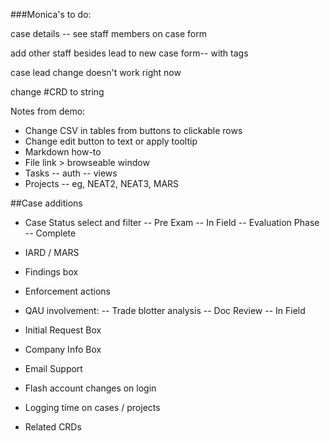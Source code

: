 ###Monica's to do:

case details -- see staff members on case form

add other staff besides lead to new case form-- with tags

case lead change doesn't work right now

change #CRD to string


Notes from demo:

* Change CSV in tables from buttons to clickable rows
* Change edit button to text or apply tooltip
* Markdown how-to
* File link > browseable window
* Tasks
  -- auth
  -- views
* Projects 
  -- eg, NEAT2, NEAT3, MARS

##Case additions
* Case Status select and filter
  -- Pre Exam
  -- In Field
  -- Evaluation Phase
  -- Complete
* IARD / MARS
* Findings box
* Enforcement actions
* QAU involvement:
  -- Trade blotter analysis
  -- Doc Review
  -- In Field
* Initial Request Box
* Company Info Box

* Email Support
* Flash account changes on login
* Logging time on cases / projects
* Related CRDs